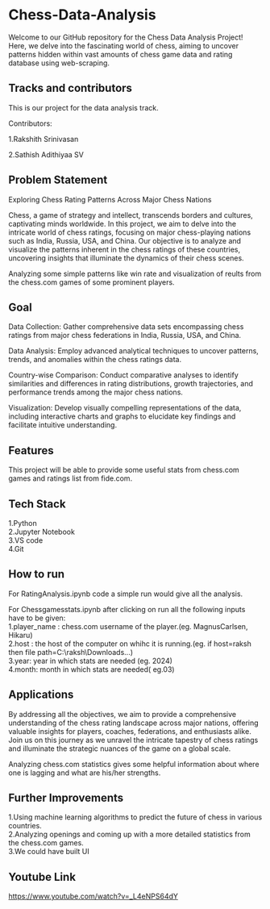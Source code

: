 
# Chess-Data-Analysis

Welcome to our GitHub repository for the Chess Data Analysis Project! Here, we delve into the fascinating world of chess, aiming to uncover  patterns hidden within vast amounts of chess game data and rating database using web-scraping.

## Tracks and contributors
This is our project for the data analysis track.

Contributors:

1.Rakshith Srinivasan

2.Sathish Adithiyaa SV



## Problem Statement


Exploring Chess Rating Patterns Across Major Chess Nations

Chess, a game of strategy and intellect, transcends borders and cultures, captivating minds worldwide. In this project, we aim to delve into the intricate world of chess ratings, focusing on major chess-playing nations such as India, Russia, USA, and China. Our objective is to analyze and visualize the patterns inherent in the chess ratings of these countries, uncovering insights that illuminate the dynamics of their chess scenes.

Analyzing some simple patterns like win rate and visualization of reults from the chess.com games of some prominent players.


## Goal


Data Collection: Gather comprehensive data sets encompassing chess ratings from major chess federations in India, Russia, USA, and China.

Data Analysis: Employ advanced analytical techniques to uncover patterns, trends, and anomalies within the chess ratings data.

Country-wise Comparison: Conduct comparative analyses to identify similarities and differences in rating distributions, growth trajectories, and performance trends among the major chess nations.

Visualization: Develop visually compelling representations of the data, including interactive charts and graphs  to elucidate key findings and facilitate intuitive understanding.



## Features
This project will be able to provide some useful stats from chess.com games and ratings list from fide.com.

## Tech Stack
1.Python<br>
2.Jupyter Notebook<br>
3.VS code<br>
4.Git<br>

## How to run
For RatingAnalysis.ipynb code a simple run would give all the analysis.

For Chessgamesstats.ipynb after clicking on run all
the following inputs have to be given:<br>
1.player_name : chess.com username of the player.(eg. MagnusCarlsen, Hikaru)<br>
2.host : the host of the computer on whihc it is running.(eg. if host=raksh then file path=C:\raksh\Downloads\...)<br>
3.year: year in which stats are needed (eg. 2024)<br>
4.month: month in which stats are needed( eg.03)
## Applications

By addressing all the objectives, we aim to provide a comprehensive understanding of the chess rating landscape across major nations, offering valuable insights for players, coaches, federations, and enthusiasts alike. Join us on this journey as we unravel the intricate tapestry of chess ratings and illuminate the strategic nuances of the game on a global scale.

Analyzing chess.com statistics gives some helpful information about where one is lagging and what are his/her strengths.
## Further Improvements

1.Using machine learning algorithms to predict the future of chess in various countries.<br>
2.Analyzing openings and coming up with a more detailed statistics from the chess.com games.<br>
3.We could have built UI<br>
## Youtube Link
https://www.youtube.com/watch?v=_L4eNPS64dY
